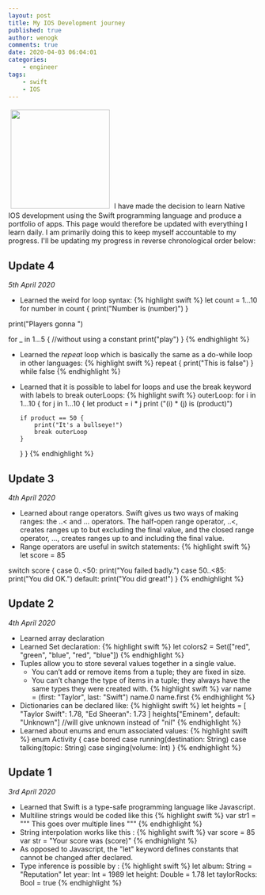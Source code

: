 ```yaml
---
layout: post
title: My IOS Development journey
published: true
author: wenogk
comments: true
date: 2020-04-03 06:04:01
categories:
    - engineer
tags:
    - swift
    - IOS
---
```

<img src="{{site.baseurl}}/assets/images/iphones.gif" style="padding:5px;align:center;width:200px;" />
I have made the decision to learn Native IOS development using the Swift programming language and produce a portfolio of apps. This page would therefore be updated with everything I learn daily. I am primarily doing this to keep myself accountable to my progress. I'll be updating my progress in reverse chronological order below:   <!--more-->

## Update 4
_5th April 2020_
  * Learned the weird for loop syntax:
  {% highlight swift %}
let count = 1...10
for number in count {
    print("Number is \(number)")
}

print("Players gonna ")

for _ in 1...5 { //without using a constant
    print("play")
}
{% endhighlight %}  
  * Learned the _repeat_ loop which is basically the same as a do-while loop in other languages:
{% highlight swift %}
repeat {
    print("This is false")
} while false
{% endhighlight %}  
  * Learned that it is possible to label for loops and use the break keyword with labels to break outerLoops:
{% highlight swift %}
outerLoop: for i in 1...10 {
    for j in 1...10 {
        let product = i * j
        print ("\(i) * \(j) is \(product)")

        if product == 50 {
            print("It's a bullseye!")
            break outerLoop
        }
    }
}
{% endhighlight %}

## Update 3
_4th April 2020_
  * Learned about range operators. Swift gives us two ways of making ranges: the ..< and ... operators. The half-open range operator, ..<, creates ranges up to but excluding the final value, and the closed range operator, ..., creates ranges up to and including the final value.
  * Range operators are useful in switch statements:
  {% highlight swift %}
let score = 85

switch score {
case 0..<50:
    print("You failed badly.")
case 50..<85:
    print("You did OK.")
default:
    print("You did great!")
}
{% endhighlight %}  

## Update 2
_4th April 2020_
  * Learned array declaration
  * Learned Set declaration:
{% highlight swift %}
let colors2 = Set(["red", "green", "blue", "red", "blue"])
{% endhighlight %}
  * Tuples allow you to store several values together in a single value. 
      * You can’t add or remove items from a tuple; they are fixed in size. 
      * You can’t change the type of items in a tuple; they always have the same types they were created with.
{% highlight swift %}
var name = (first: "Taylor", last: "Swift")
name.0
name.first
{% endhighlight %}     
  * Dictionaries can be declared like:
{% highlight swift %}
let heights = [
    "Taylor Swift": 1.78,
    "Ed Sheeran": 1.73
]
heights["Eminem", default: "Unknown"] //will give unknown instead of "nil"
{% endhighlight %}  
  * Learned about enums and enum associated values:
{% highlight swift %}
  enum Activity {
    case bored
    case running(destination: String)
    case talking(topic: String)
    case singing(volume: Int)
}
{% endhighlight %}  
 

## Update 1 
_3rd April 2020_
  * Learned that Swift is a type-safe programming language like Javascript.
  * Multiline strings would be coded like this
{% highlight swift %}
var str1 = """
This goes
over multiple
lines
"""
{% endhighlight %}
  * String interpolation works like this :
{% highlight swift %}
var score = 85
var str = "Your score was \(score)"
{% endhighlight %}
  * As opposed to Javascript, the "let" keyword defines constants that cannot be changed after declared.
  * Type inference is possible by :
{% highlight swift %}
let album: String = "Reputation"
let year: Int = 1989
let height: Double = 1.78
let taylorRocks: Bool = true
{% endhighlight %}
